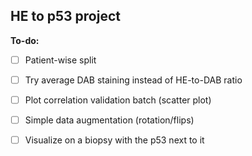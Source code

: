  ## HE to p53 project
 
**To-do:**
- [ ] Patient-wise split
- [ ] Try average DAB staining instead of HE-to-DAB ratio
- [ ] Plot correlation validation batch (scatter plot)
- [ ] Simple data augmentation (rotation/flips)
- [ ] Visualize on a biopsy with the p53 next to it



